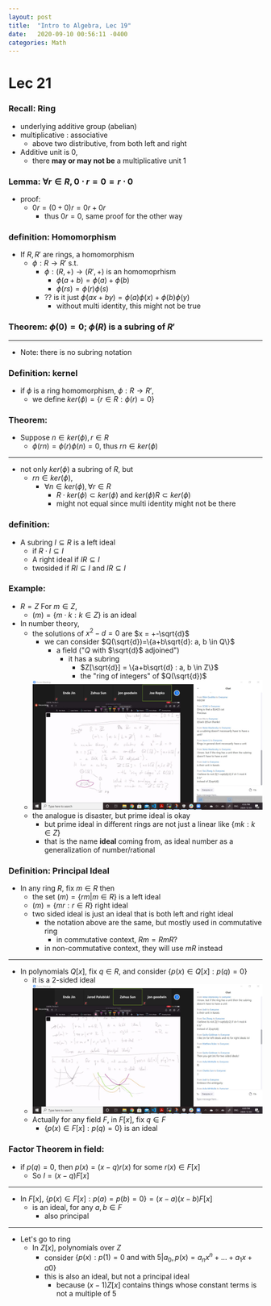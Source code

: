 ```yaml
---
layout: post
title:  "Intro to Algebra, Lec 19"
date:   2020-09-10 00:56:11 -0400
categories: Math
---
```

# Lec 21

### Recall: Ring
* underlying additive group (abelian)
* multiplicative : associative
  * above two distributive, from both left and right
* Additive unit is 0,
  * there **may or may not be** a multiplicative unit 1
  
### Lemma: $\forall r \in R, 0 \cdot r = 0 = r\cdot 0$
* proof: 
  * $0r = (0 + 0)r = 0r + 0r$
    * thus $0r = 0$, same proof for the other way

### definition: Homomorphism
* If $R, R'$ are rings, a homomorphism
  * $\phi : R \rightarrow R'$ s.t.
    * $\phi : (R, +) \rightarrow (R', +)$ is an homomoprhism
      * $\phi(a+b) = \phi(a) + \phi(b)$
      * $\phi(rs) = \phi(r)\phi(s)$
    * ?? is it just $\phi(ax + by) = \phi(a)\phi(x) + \phi(b)\phi(y)$
      * without multi identity, this might not be true

### Theorem: $\phi(0) = 0$; $\phi(R)$ is a subring of $R'$


***
* Note: there is no subring notation

### Definition: kernel
* if $\phi$ is a ring homomorphism, $\phi : R \rightarrow R'$,
  * we define $ker(\phi) = \{r \in R : \phi(r) = 0\}$

### Theorem: 
* Suppose $n \in ker(\phi), r \in R$
  * $\phi(rn) = \phi(r) \phi(n) = 0$, thus $rn \in ker(\phi)$

***
* not only $ker(\phi)$ a subring of $R$, but
  * $rn \in ker(\phi)$, 
    * $\forall n \in ker(\phi), \forall r \in R$
      *  $R\cdot ker(\phi) \subset ker(\phi)$ and $ker(\phi) R \subset ker(\phi)$
      *  might not equal since multi identity might not be there

### definition: 
* A subring $I \subseteq R$ is a left ideal
  * if $R \cdot I \subseteq I$
  * A right ideal if $IR \subseteq I$
  * twosided if $RI \subseteq I$ and $IR \subseteq I$

### Example:
* $R = Z$ For $m \in Z$,
  * $(m) = \{m \cdot k : k \in Z\}$ is an ideal
* In number theory,
  * the solutions of $x^2 - d = 0$ are $x = +-\sqrt{d}$
    * we can consider $Q(\sqrt{d})=\{a+b\sqrt{d}: a, b \in Q\}$
      * a field ("$Q$ with $\sqrt{d}$ adjoined")
        * it has a subring
          * $Z[\sqrt{d}] = \{a+b\sqrt{d} : a, b \in Z\}$
          * the "ring of integers" of $Q(\sqrt{d})$
  * ![](../assets/img/2020-12-03-16-37-03.png)
  * the analogue is disaster, but prime ideal is okay
    * but prime ideal in different rings are not just a linear like $\{mk : k \in Z\}$
    * that is the name **ideal** coming from, as ideal number as a generalization of number/rational
### Definition: Principal Ideal
* In any ring $R$, fix $m \in R$ then 
  * the set $(m) =\{rm | m \in R\}$ is a left ideal
  * $(m) =\{mr : r \in R\}$ right ideal
  * two sided ideal is just an ideal that is both left and right ideal
    * the notation above are the same, but mostly used in commutative ring
      * in commutative context, $Rm = RmR$?
    * in non-commutative context, they will use $mR$ instead
***
* In polynomials $Q[x]$, fix $q \in R$, and  consider $\{p(x) \in Q[x] : p(q) = 0\}$
  * it is a 2-sided ideal
  * ![](../assets/img/2020-12-03-16-49-22.png)
  * Actually for any field $F$, in $F[x]$, fix $q \in F$
    * $\{p(x) \in F[x] : p(q) = 0\}$ is an ideal 
### Factor Theorem in field:
* if $p(q) = 0$, then $p(x) = (x-q)r(x)$ for some $r(x) \in F[x]$
  * So $I = (x-q)F[x]$

***
* In $F[x]$, $\{p(x) \in F[x] : p(a) = p(b) = 0\} = (x-a)(x-b)F[x]$
  * is an ideal, for any $a, b \in F$
    * also principal

***
* Let's go to ring
  * In $Z[x]$, polynomials over $Z$
    * consider $\{p(x) : p(1) = 0 \text{ and with } 5| a_0, p(x) = a_nx^n + ...+a_1x + a0\}$
    * this is also an ideal, but not a principal ideal
      * because $(x-1)Z[x]$ contains things whose constant terms is not a multiple of $5$